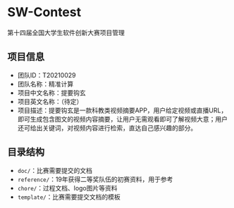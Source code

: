 # SW-Contest

第十四届全国大学生软件创新大赛项目管理

## 项目信息

- 团队ID：T20210029
- 团队名称：精准计算
- 项目中文名称：提要钩玄
- 项目英文名称：（待定）
- 项目描述：提要钩玄是一款科教类视频摘要APP，用户给定视频或直播URL，即可生成包含图文的视频内容摘要，让用户无需观看即可了解视频大意；用户还可给出关键词，对视频内容进行检索，直达自己感兴趣的部分。

## 目录结构

- `doc/`：比赛需要提交的文档
- `reference/`：19年获得二等奖队伍的初赛资料，用于参考
- `chore/`：过程文档、logo图片等资料
- `template/`：比赛需要提交文档的模板



